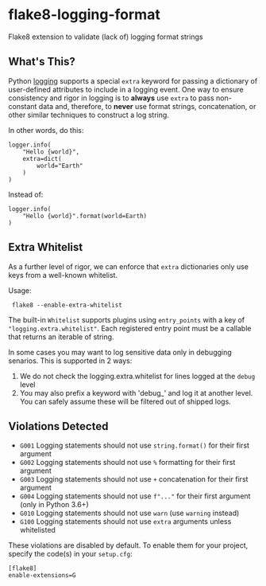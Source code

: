 # flake8-logging-format

Flake8 extension to validate (lack of) logging format strings


## What's This?

Python [logging](https://docs.python.org/3/library/logging.html#logging.Logger.debug) supports a special `extra` keyword
for passing a dictionary of user-defined attributes to include in a logging event. One way to ensure consistency and
rigor in logging is to **always** use `extra` to pass non-constant data and, therefore, to **never** use format strings,
concatenation, or other similar techniques to construct a log string.

In other words, do this:

    logger.info(
        "Hello {world}",
        extra=dict(
            world="Earth"
        )
    )

Instead of:

    logger.info(
        "Hello {world}".format(world=Earth)
    )


## Extra Whitelist

As a further level of rigor, we can enforce that `extra` dictionaries only use keys from a well-known whitelist.

Usage:

     flake8 --enable-extra-whitelist

The built-in `Whitelist` supports plugins using `entry_points` with a key of `"logging.extra.whitelist"`. Each
registered entry point must be a callable that returns an iterable of string.

In some cases you may want to log sensitive data only in debugging senarios.  This is supported in 2 ways:
1. We do not check the logging.extra.whitelist for lines logged at the `debug` level
2. You may also prefix a keyword with 'debug\_' and log it at another level.  You can safely assume these will be
   filtered out of shipped logs.

## Violations Detected

 -  `G001` Logging statements should not use `string.format()` for their first argument
 -  `G002` Logging statements should not use `%` formatting for their first argument
 -  `G003` Logging statements should not use `+` concatenation for their first argument
 -  `G004` Logging statements should not use `f"..."` for their first argument (only in Python 3.6+)
 -  `G010` Logging statements should not use `warn` (use `warning` instead)
 -  `G100` Logging statements should not use `extra` arguments unless whitelisted

These violations are disabled by default. To enable them for your project, specify the code(s) in your `setup.cfg`:

    [flake8]
    enable-extensions=G
